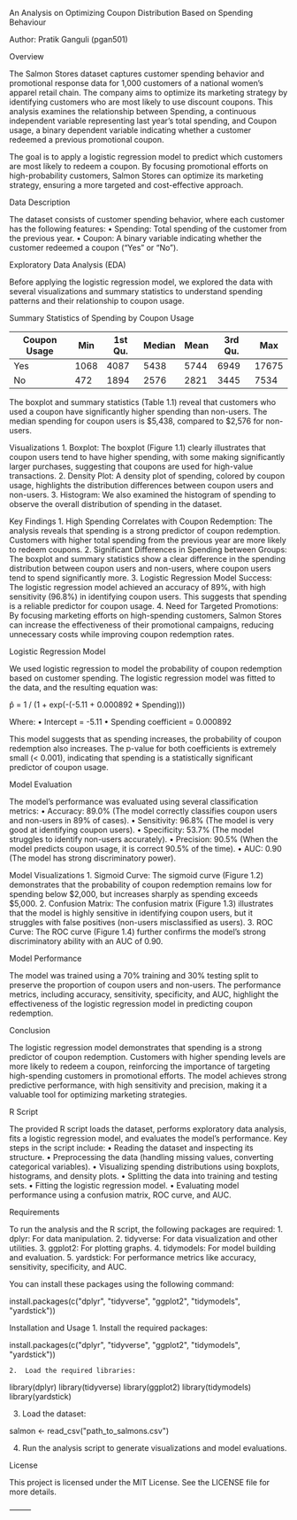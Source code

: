 An Analysis on Optimizing Coupon Distribution Based on Spending Behaviour

Author: Pratik Ganguli (pgan501)

Overview

The Salmon Stores dataset captures customer spending behavior and promotional response data for 1,000 customers of a national women’s apparel retail chain. The company aims to optimize its marketing strategy by identifying customers who are most likely to use discount coupons. This analysis examines the relationship between Spending, a continuous independent variable representing last year’s total spending, and Coupon usage, a binary dependent variable indicating whether a customer redeemed a previous promotional coupon.

The goal is to apply a logistic regression model to predict which customers are most likely to redeem a coupon. By focusing promotional efforts on high-probability customers, Salmon Stores can optimize its marketing strategy, ensuring a more targeted and cost-effective approach.

Data Description

The dataset consists of customer spending behavior, where each customer has the following features:
	•	Spending: Total spending of the customer from the previous year.
	•	Coupon: A binary variable indicating whether the customer redeemed a coupon (“Yes” or “No”).

Exploratory Data Analysis (EDA)

Before applying the logistic regression model, we explored the data with several visualizations and summary statistics to understand spending patterns and their relationship to coupon usage.

Summary Statistics of Spending by Coupon Usage

| Coupon Usage  | Min  | 1st Qu. | Median | Mean | 3rd Qu. | Max  |
|---------------|------|---------|--------|------|---------|------|
| Yes           | 1068 | 4087    | 5438   | 5744 | 6949    | 17675|
| No            | 472  | 1894    | 2576   | 2821 | 3445    | 7534 |

The boxplot and summary statistics (Table 1.1) reveal that customers who used a coupon have significantly higher spending than non-users. The median spending for coupon users is $5,438, compared to $2,576 for non-users.

Visualizations
	1.	Boxplot: The boxplot (Figure 1.1) clearly illustrates that coupon users tend to have higher spending, with some making significantly larger purchases, suggesting that coupons are used for high-value transactions.
	2.	Density Plot: A density plot of spending, colored by coupon usage, highlights the distribution differences between coupon users and non-users.
	3.	Histogram: We also examined the histogram of spending to observe the overall distribution of spending in the dataset.

Key Findings
	1.	High Spending Correlates with Coupon Redemption: The analysis reveals that spending is a strong predictor of coupon redemption. Customers with higher total spending from the previous year are more likely to redeem coupons.
	2.	Significant Differences in Spending between Groups: The boxplot and summary statistics show a clear difference in the spending distribution between coupon users and non-users, where coupon users tend to spend significantly more.
	3.	Logistic Regression Model Success: The logistic regression model achieved an accuracy of 89%, with high sensitivity (96.8%) in identifying coupon users. This suggests that spending is a reliable predictor for coupon usage.
	4.	Need for Targeted Promotions: By focusing marketing efforts on high-spending customers, Salmon Stores can increase the effectiveness of their promotional campaigns, reducing unnecessary costs while improving coupon redemption rates.

Logistic Regression Model

We used logistic regression to model the probability of coupon redemption based on customer spending. The logistic regression model was fitted to the data, and the resulting equation was:

p̂ = 1 / (1 + exp(-(-5.11 + 0.000892 * Spending)))

Where:
	•	Intercept = -5.11
	•	Spending coefficient = 0.000892

This model suggests that as spending increases, the probability of coupon redemption also increases. The p-value for both coefficients is extremely small (< 0.001), indicating that spending is a statistically significant predictor of coupon usage.

Model Evaluation

The model’s performance was evaluated using several classification metrics:
	•	Accuracy: 89.0% (The model correctly classifies coupon users and non-users in 89% of cases).
	•	Sensitivity: 96.8% (The model is very good at identifying coupon users).
	•	Specificity: 53.7% (The model struggles to identify non-users accurately).
	•	Precision: 90.5% (When the model predicts coupon usage, it is correct 90.5% of the time).
	•	AUC: 0.90 (The model has strong discriminatory power).

Model Visualizations
	1.	Sigmoid Curve: The sigmoid curve (Figure 1.2) demonstrates that the probability of coupon redemption remains low for spending below $2,000, but increases sharply as spending exceeds $5,000.
	2.	Confusion Matrix: The confusion matrix (Figure 1.3) illustrates that the model is highly sensitive in identifying coupon users, but it struggles with false positives (non-users misclassified as users).
	3.	ROC Curve: The ROC curve (Figure 1.4) further confirms the model’s strong discriminatory ability with an AUC of 0.90.

Model Performance

The model was trained using a 70% training and 30% testing split to preserve the proportion of coupon users and non-users. The performance metrics, including accuracy, sensitivity, specificity, and AUC, highlight the effectiveness of the logistic regression model in predicting coupon redemption.

Conclusion

The logistic regression model demonstrates that spending is a strong predictor of coupon redemption. Customers with higher spending levels are more likely to redeem a coupon, reinforcing the importance of targeting high-spending customers in promotional efforts. The model achieves strong predictive performance, with high sensitivity and precision, making it a valuable tool for optimizing marketing strategies.

R Script

The provided R script loads the dataset, performs exploratory data analysis, fits a logistic regression model, and evaluates the model’s performance. Key steps in the script include:
	•	Reading the dataset and inspecting its structure.
	•	Preprocessing the data (handling missing values, converting categorical variables).
	•	Visualizing spending distributions using boxplots, histograms, and density plots.
	•	Splitting the data into training and testing sets.
	•	Fitting the logistic regression model.
	•	Evaluating model performance using a confusion matrix, ROC curve, and AUC.

Requirements

To run the analysis and the R script, the following packages are required:
	1.	dplyr: For data manipulation.
	2.	tidyverse: For data visualization and other utilities.
	3.	ggplot2: For plotting graphs.
	4.	tidymodels: For model building and evaluation.
	5.	yardstick: For performance metrics like accuracy, sensitivity, specificity, and AUC.

You can install these packages using the following command:

install.packages(c("dplyr", "tidyverse", "ggplot2", "tidymodels", "yardstick"))

Installation and Usage
	1.	Install the required packages:

install.packages(c("dplyr", "tidyverse", "ggplot2", "tidymodels", "yardstick"))


	2.	Load the required libraries:

library(dplyr)
library(tidyverse)
library(ggplot2)
library(tidymodels)
library(yardstick)


3.	Load the dataset:

salmon <- read_csv("path_to_salmons.csv")


4.	Run the analysis script to generate visualizations and model evaluations.

License

This project is licensed under the MIT License. See the LICENSE file for more details.

⸻
